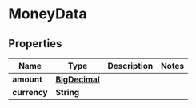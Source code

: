 # MoneyData

## Properties
Name | Type | Description | Notes
------------ | ------------- | ------------- | -------------
**amount** | [**BigDecimal**](BigDecimal.md) |  | 
**currency** | **String** |  | 
